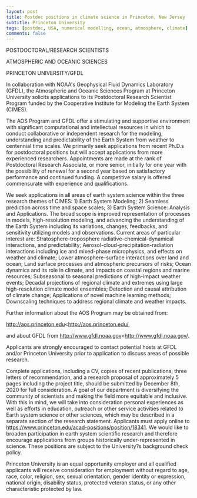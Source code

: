 ```yaml
---
layout: post
title: Postdoc positions in climate science in Princeton, New Jersey
subtitle: Princeton University
tags: [postdoc, USA, numerical modelling, ocean, atmosphere, climate]
comments: false
---
```

POSTDOCTORAL/RESEARCH SCIENTISTS

ATMOSPHERIC AND OCEANIC SCIENCES

PRINCETON UNIVERSITY/GFDL

In collaboration with NOAA's Geophysical Fluid Dynamics Laboratory (GFDL), the Atmospheric and Oceanic Sciences Program at Princeton University solicits applications to its Postdoctoral Research Scientist Program funded by the Cooperative Institute for Modeling the Earth System (CIMES).

The AOS Program and GFDL offer a stimulating and supportive environment with significant computational and intellectual resources in which to conduct collaborative or independent research for the modeling, understanding and predictability of the Earth System from weather to centennial time scales. We primarily seek applications from recent Ph.D.s for postdoctoral positions but will accept applications from more experienced researchers. Appointments are made at the rank of Postdoctoral Research Associate, or more senior, initially for one year with the possibility of renewal for a second year based on satisfactory performance and continued funding. A competitive salary is offered commensurate with experience and qualifications.

We seek applications in all areas of earth system science within the three research themes of CIMES: 1) Earth System Modeling; 2) Seamless prediction across time and space scales; 3) Earth System Science: Analysis and Applications. The broad scope is improved representation of processes in models, high-resolution modeling, and advancing the understanding of the Earth System including its variations, changes, feedbacks, and sensitivity utilizing models and observations. Current areas of particular interest are: Stratosphere-troposphere radiative-chemical-dynamical interactions, and predictability; Aerosol-cloud-precipitation-radiation interactions including ice and mixed-phase microphysics, and effects on weather and climate; Lower atmosphere-surface interactions over land and ocean; Land surface processes and atmospheric precursors of risks; Ocean dynamics and its role in climate, and impacts on coastal regions and marine resources; Subseasonal to seasonal predictions of high-impact weather events; Decadal projections of regional climate and extremes using large high-resolution climate model ensembles; Detection and causal attribution of climate change; Applications of novel machine learning methods; Downscaling techniques to address regional climate and weather impacts.

Further information about the AOS Program may be obtained from: 

http://aos.princeton.edu<http://aos.princeton.edu/, 

and about GFDL from 
http://www.gfdl.noaa.gov<http://www.gfdl.noaa.gov/. 

Applicants are strongly encouraged to contact potential hosts at GFDL and/or Princeton University prior to application to discuss areas of possible research.

Complete applications, including a CV, copies of recent publications, three letters of recommendation, and a research proposal of approximately 5 pages including the project title, should be submitted by December 8th, 2020 for full consideration.  A goal of our department is diversifying the community of scientists and making the field more equitable and inclusive. With this in mind, we will take into consideration personal experiences as well as efforts in education, outreach or other service activities related to Earth system science or other sciences, which may be described in a separate section of the research statement.  Applicants must apply online to https://www.princeton.edu/acad-positions/position/18341. We would like to broaden participation in earth system scientific research and therefore encourage applications from groups historically under-represented in science.  These positions are subject to the University?s background check policy.

Princeton University is an equal opportunity employer and all qualified applicants will receive consideration for employment without regard to age, race, color, religion, sex, sexual orientation, gender identity or expression, national origin, disability status, protected veteran status, or any other characteristic protected by law.
